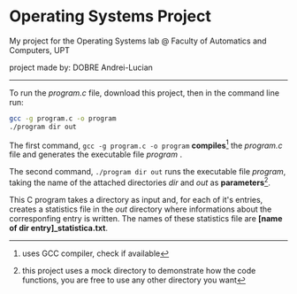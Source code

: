 # Operating Systems Project
My project for the Operating Systems lab @ Faculty of Automatics and Computers, UPT

project made by: DOBRE Andrei-Lucian

---

To run the *program.c* file, download this project, then in the command line run:

```bash
gcc -g program.c -o program
./program dir out
```
The first command, `gcc -g program.c -o program` **compiles**[^1] the *program.c* file and generates the executable file *program* .

The second command, `./program dir out` runs the executable file *program*, taking the name of the attached directories *dir* and *out* as **parameters**[^2].

This C program takes a directory as input and, for each of it's entries, creates a statistics file in the *out* directory where informations about the corresponfing entry is written. The names of these statistics file are **[name of dir entry]_statistica.txt**.

[^1]: uses GCC compiler, check if available
[^2]: this project uses a mock directory to demonstrate how the code functions, you are free to use any other directory you want
